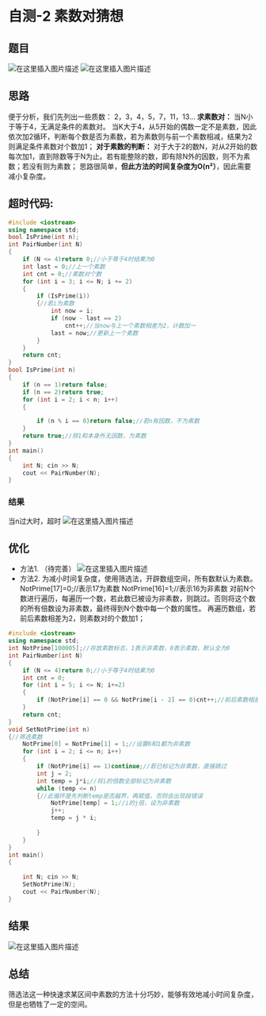 # 自测-2 素数对猜想


<!--more-->

## 题目
![在这里插入图片描述](https://img-blog.csdnimg.cn/139a897c5f2846d79419b5b5f50f53db.png?x-oss-process=image/watermark,type_ZmFuZ3poZW5naGVpdGk,shadow_10,text_aHR0cHM6Ly9ibG9nLmNzZG4ubmV0L3dlaXhpbl80NTgxNDcyOA==,size_16,color_FFFFFF,t_70)
![在这里插入图片描述](https://img-blog.csdnimg.cn/8f3441956e2a4d01b01cf27a431229e8.png?x-oss-process=image/watermark,type_ZmFuZ3poZW5naGVpdGk,shadow_10,text_aHR0cHM6Ly9ibG9nLmNzZG4ubmV0L3dlaXhpbl80NTgxNDcyOA==,size_16,color_FFFFFF,t_70)
## 思路
便于分析，我们先列出一些质数：
2，3，4，5，7，11，13...
**求素数对：**
当N小于等于4，无满足条件的素数对。
当K大于4，从5开始的偶数一定不是素数，因此依次加2循环，判断每个数是否为素数，若为素数则与前一个素数相减，结果为2则满足条件素数对个数加1；
**对于素数的判断：**
对于大于2的数N，对从2开始的数每次加1，直到除数等于N为止。若有能整除的数，即有除N外的因数，则不为素数；若没有则为素数；
思路很简单，**但此方法的时间复杂度为O(n²）**，因此需要减小复杂度。
## 超时代码:

```cpp
#include <iostream>
using namespace std;
bool IsPrime(int n);
int PairNumber(int N)
{
	if (N <= 4)return 0;//小于等于4时结果为0
	int last = 0;//上一个素数
	int cnt = 0;//素数对个数
	for (int i = 3; i <= N; i += 2)
	{
		if (IsPrime(i))
		{//若i为素数
			int now = i;
			if (now - last == 2)
				cnt++;//当now与上一个素数相差为2，计数加一
			last = now;//更新上一个素数
		}
	}
	return cnt;
}
bool IsPrime(int n)
{
	if (n == 1)return false;
	if (n == 2)return true;
	for (int i = 2; i < n; i++)
	{

		if (n % i == 0)return false;//若n有因数，不为素数
	}
	return true;//除1和本身外无因数，为素数
}
int main()
{
	int N; cin >> N;
	cout << PairNumber(N);
}
```
### 结果
当n过大时，超时
![在这里插入图片描述](https://img-blog.csdnimg.cn/b2fe66244abf4a9993309ee8ca7e0768.png?x-oss-process=image/watermark,type_ZmFuZ3poZW5naGVpdGk,shadow_10,text_aHR0cHM6Ly9ibG9nLmNzZG4ubmV0L3dlaXhpbl80NTgxNDcyOA==,size_16,color_FFFFFF,t_70)
## 优化
- 方法1.
（待完善）
![在这里插入图片描述](https://img-blog.csdnimg.cn/20dcb13e57b141cea697c924f9a1d99c.png)
- 方法2.
为减小时间复杂度，使用筛选法，开辟数组空间，所有数默认为素数。
NotPrime[17]=0;//表示17为素数
NotPrime[16]=1;//表示16为非素数
对前N个数进行遍历，每遍历一个数，若此数已被设为非素数，则跳过。否则将这个数的所有倍数设为非素数，最终得到N个数中每一个数的属性。
再遍历数组，若前后素数相差为2，则素数对的个数加1；

```cpp
#include <iostream>
using namespace std;
int NotPrime[100005];//存放素数标志，1表示非素数，0表示素数，默认全为0
int PairNumber(int N)
{
	if (N <= 4)return 0;//小于等于4时结果为0
	int cnt = 0;
	for (int i = 5; i <= N; i+=2)
	{
		if (NotPrime[i] == 0 && NotPrime[i - 2] == 0)cnt++;//前后素数相差2则为满足条件的素数对
	}
	return cnt;
}
void SetNotPrime(int n)
{//筛选素数
	NotPrime[0] = NotPrime[1] = 1;//设置0和1都为非素数
	for (int i = 2; i <= n; i++)
	{	
		if (NotPrime[i] == 1)continue;//若已标记为非素数，直接跳过
		int j = 2;
		int temp = j*i;//将i的倍数全部标记为非素数
		while (temp <= n)
		{//此循环是先判断temp是否越界，再赋值，否则会出现段错误
			NotPrime[temp] = 1;//i的j倍，设为非素数
			j++;
			temp = j * i;
			
		}
	}
}
int main()
{
	
	int N; cin >> N;
	SetNotPrime(N);
	cout << PairNumber(N);
}
```
## 结果
![在这里插入图片描述](https://img-blog.csdnimg.cn/a3b1ffb83cef47aea5c0a560b8cb15c0.png?x-oss-process=image/watermark,type_ZmFuZ3poZW5naGVpdGk,shadow_10,text_aHR0cHM6Ly9ibG9nLmNzZG4ubmV0L3dlaXhpbl80NTgxNDcyOA==,size_16,color_FFFFFF,t_70)
## 总结
筛选法这一种快速求某区间中素数的方法十分巧妙，能够有效地减小时间复杂度，但是也牺牲了一定的空间。

